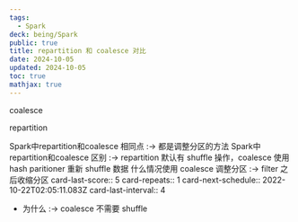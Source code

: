 ```yaml
---
tags:
  - Spark
deck: being/Spark
public: true
title: repartition 和 coalesce 对比
date: 2024-10-05
updated: 2024-10-05
toc: true
mathjax: true
---
```


coalesce


repartition




Spark中repartition和coalesce 相同点 :-> 都是调整分区的方法
Spark中repartition和coalesce 区别 :-> repartition 默认有 shuffle 操作，coalesce 使用 hash paritioner 重新 shuffle 数据
什么情况使用 coalesce 调整分区 :-> filter 之后收缩分区
card-last-score:: 5
card-repeats:: 1
card-next-schedule:: 2022-10-22T02:05:11.083Z
card-last-interval:: 4
  + 为什么 :-> coalesce 不需要 shuffle



